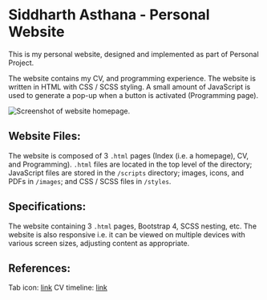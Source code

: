 # Siddharth Asthana - Personal Website

This is my personal website, designed and implemented as part of Personal Project.

The website contains my CV, and programming experience. The website is written in HTML with CSS / SCSS styling. A small amount of JavaScript is used to generate a pop-up when a button is activated (Programming page).

![Screenshot of website homepage.](https://i.imgur.com/ILj7Ouj.png)

## Website Files:

The website is composed of 3 `.html` pages (Index (i.e. a homepage), CV, and Programming). `.html` files are located in the top level of the directory; JavaScript files are stored in  the `/scripts` directory; images, icons, and PDFs in `/images`; and CSS / SCSS files in `/styles`.

## Specifications:

The website containing 3 `.html` pages, Bootstrap 4, SCSS nesting, etc. The website is also responsive i.e. it can be viewed on multiple devices with various screen sizes, adjusting content as appropriate.

## References:

Tab icon: [link](https://www.flaticon.com/authors/freepik)
CV timeline: [link](https://bootsnipp.com/snippets/xrKXW)
